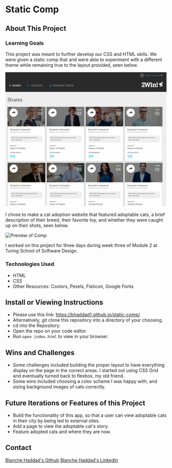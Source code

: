 # Static Comp

## About This Project

### Learning Goals

This project was meant to further develop our CSS and HTML skills. We were given a static comp that and were able to experiment with a different theme while remaining true to the layout provided, seen below.

![Static Comp](./assets/Static_comp.png)

I chose to make a cat adoption website that featured adoptable cats, a brief description of their breed, their favorite toy, and whether they were caught up on their shots, seen below.

![Preview of Comp]()

I worked on this project for three days during week three of Module 2 at Turing School of Software Design.

### Technologies Used

- HTML
- CSS
- Other Resources: Coolors, Pexels, Flaticon, Google Fonts

## Install or Viewing Instructions

- Please use this link: https://bhaddad1.github.io/static-comp/
- Alternatively, git clone this repository into a directory of your choosing.
- cd into the Repository.
- Open the repo on your code editor.
- Run `open index.html` to view in your browser.

## Wins and Challenges

- Some challenges included building the proper layout to have everything display on the page in the correct areas. I started out using CSS Grid and eventually turned back to flexbox, my old friend.
- Some wins included choosing a color scheme I was happy with, and sizing background images of cats correctly.

## Future Iterations or Features of this Project

- Build the functionality of this app, so that a user can view adoptable cats in their city by being led to external sites.
- Add a page to view the adoptable cat's story.
- Feature adopted cats and where they are now.

## Contact

[Blanche Haddad's Github](https://github.com/BHaddad1)
[Blanche Haddad's LinkedIn](https://www.linkedin.com/in/blanche-haddad-denver/)